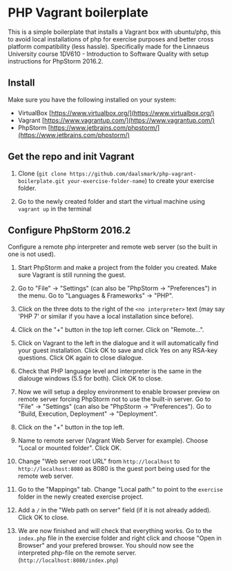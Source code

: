 # PHP Vagrant boilerplate

This is a simple boilerplate that installs a Vagrant box with ubuntu/php, this to avoid local installations of php for exercise purposes and better cross platform compatibility (less hassle). Specifically made for the Linnaeus University course 1DV610 - Introduction to Software Quality with setup instructions for PhpStorm 2016.2.

## Install
Make sure you have the following installed on your system:
* VirtualBox [https://www.virtualbox.org/](https://www.virtualbox.org/)
* Vagrant [https://www.vagrantup.com/](https://www.vagrantup.com/)
* PhpStorm [https://www.jetbrains.com/phpstorm/](https://www.jetbrains.com/phpstorm/)

## Get the repo and init Vagrant

1. Clone (`git clone https://github.com/daalsmark/php-vagrant-boilerplate.git your-exercise-folder-name`) to create your exercise folder. 

2. Go to the newly created folder and start the virtual machine using `vagrant up` in the terminal

## Configure PhpStorm 2016.2 

Configure a remote php interpreter and remote web server (so the built in one is not used). 

1. Start PhpStorm and make a project from the folder you created. Make sure Vagrant is still running the guest.

2. Go to "File" -> "Settings" (can also be "PhpStorm -> "Preferences") in the menu. Go to "Languages & Frameworks" -> "PHP".

3. Click on the three dots to the right of the `<no interpreter>` text (may say 'PHP 7' or similar if you have a local installation since before).

4. Click on the "+" button in the top left corner. Click on "Remote...".

5. Click on Vagrant to the left in the dialogue and it will automatically find your guest installation. Click OK to save and click Yes on any RSA-key questions. Click OK again to close dialogue.

6. Check that PHP language level and interpreter is the same in the dialouge windows (5.5 for both). Click OK to close.

7. Now we will setup a deploy environment to enable browser preview on remote server forcing PhpStorm not to use the built-in server. Go to "File" -> "Settings" (can also be "PhpStorm -> "Preferences"). Go to "Build, Execution, Deployment" -> "Deployment".

8. Click on the "+" button in the top left.

9. Name to remote server (Vagrant Web Server for example). Choose "Local or mounted folder". Click OK.

10. Change "Web server root URL" from `http://localhost` to `http://localhost:8080` as 8080 is the guest port being used for the remote web server.

11. Go to the "Mappings" tab. Change "Local path:" to point to the `exercise` folder in the newly created exercise project.

12. Add a `/` in the "Web path on server" field (if it is not already added). Click OK to close.

12. We are now finished and will check that everything works. Go to the `index.php` file in the exercise folder and right click and choose "Open in Browser" and your prefered browser. You should now see the interpreted php-file on the remote server. (`http://localhost:8080/index.php`)
